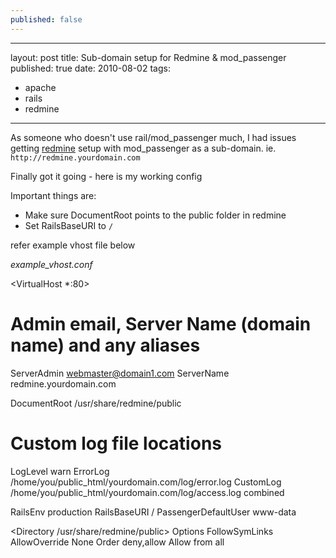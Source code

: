 ```yaml
---
published: false
---
```


--- 
layout: post
title: Sub-domain setup for Redmine & mod_passenger
published: true
date: 2010-08-02
tags: 
- apache
- rails
- redmine
---

As someone who doesn't use rail/mod_passenger much, I had issues 
getting [redmine](http://redmine.org) setup with mod_passenger as a sub-domain. ie. `http://redmine.yourdomain.com`
 
Finally got it going - here is my working config

Important things are:

* Make sure DocumentRoot points to the public folder in redmine
* Set RailsBaseURI to `/`

refer example vhost file below

_example_vhost.conf_


<VirtualHost *:80>
 
  # Admin email, Server Name (domain name) and any aliases
  ServerAdmin webmaster@domain1.com
  ServerName  redmine.yourdomain.com
 
  DocumentRoot /usr/share/redmine/public
 
  # Custom log file locations
  LogLevel warn
  ErrorLog  /home/you/public_html/yourdomain.com/log/error.log
  CustomLog /home/you/public_html/yourdomain.com/log/access.log combined
 
  RailsEnv production
  RailsBaseURI /
  PassengerDefaultUser www-data
 
  <Directory  /usr/share/redmine/public>
    Options FollowSymLinks
    AllowOverride None
    Order deny,allow
    Allow from all
  </Directory>
 
</VirtualHost>

